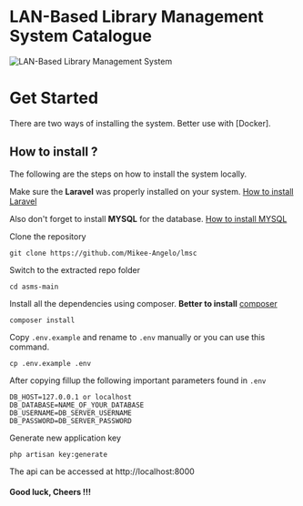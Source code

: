 # LAN-Based Library Management System Catalogue

![LAN-Based Library Management System](https://lh3.googleusercontent.com/fife/AMPSemfJTCIXeHwZV-cKK2N0NwfH4SQeJiX09P6oUvc4XIniDWfYxEYghNTok8NylzwLpurf1fuwNGXTUde-iCw4Sdjt5DtDG4FQcoezH4Rd7PNmLefHdegCVbq1zxyalVeCEehBYSOXz-T01Sk5MS2XClvjMxcDgieUKMus3jkSIEExNONgt0MCNPtlRNk8eTRtwHO0kbLfKXGmAG0Bo4B0dPn6ATuMEnpeEljpfGqNuZLNz1WyBC-PGMwjRXkE_6YUmPf5bcdWPBADDwvUNmVwN8GKyI3M8HY8FtH6efvjT3fCF-YFfw8FJXsJCBZKrdGE3j4vfaednrwtshXCXMZk9DoPhaaxKVimnyP37VO9VjeQmVn9ICkDZwQWoJrSTaHvklhg4hr4y6WQl0XHuDBWkVcuMjakw2erwzuFDuxI-XVlb_XuGf99ascJ46JgQnL6CYNSVqRGiMx6lzmgEFO7rOMLu7ay7rOLjMCzWsPhbzhdKcv2CvIoBOQkAwAnD8e6SOtx_egZSfb29mb-S14Ojt8o_szKRv_iSlWLWiBto-iO-DMKbW14fHAOxhOWd4SqsrekuGhuM_4J-CoBOvhPqeGWufdBTa4xfsi_jRafNYTFmVTJdTm_ViI1NPvYXgxulUxF8VsG-lxq-WJQrlDPzb9CjQjw2jRfJWcZiakb68A-od7oPl_RRxcniSi0QloPEm_mCIoyYFAp9lSUZeaJbgLkVqrPcSNfz-RTpNfonaWWcPPOoico-5qq3ch_fBN9mh2QvEU7IQPN9RCtzEUYA7qUgB5G8q5j8qtdYrpLeVR9WkarfUro2NkFQiiz0z7pxoZFH5sVHojCZC--nX2KdK4ZbT_LN2vz6OKEOOULTdOUy7rY3VV1s7Emopkxo1xkbEmxPgPdFEOPF-MSOvk3eSpV2DJtEb5CWHQTQMR76I-wP70NBHA2d1Iz-ZFKTosz5bwVQoN251j0VtSNUJSnddil4rQjHjOlY-4PdsJlyndGMBRTcyeO1PjQj0mvtj6rbbkY5pDM11PgSQNMITrouVekjauYldQcoeA4FCU1pVyi44apWE2k8UP5oizxC0c6pagr1uzwpZ5YXL5timnE6IVtEe2EtTcRB3s33_UBOEGSJ1lXFq7-j5i1rqshYBeuy3W_4-35WczHnLxh6q0epdt0bW5T62xF_MU0ZSB_rZh8rkdIAgO6aqhp4ZSzWUTcxiXJ8jivePw2MPPyiNSR0GHcAasbkq2SldWgukiQY1dFwk8QgWOhF8uJy-5waxFuaNtYmQAisLr-5oj6saCNXHqAefgH2lCG5Uf-RG08seYD-eb2LFLYAxE2t7oUK8js1baEtGYEKH80SXSVIqVRMlm1OnmKBMhoErBVNomziOGNSAcSrd_1gTvaGEVzpHzbMXa9Z_wS09M2pO9ueboX_B9pU9dW3NEvCzc5a4HO6oCgQ3doucsCoXgl25_HZPzlmnvVPlMomxB1KXkOYQYs-u3ENiHqOvRlqT1axj5HloSK2dso3bzcoUqWMJnlGF5noa4O5OdcXKwmN-ug1g8RJSOvmyK0bzikOZMAKmz0C5CRziKgWF6ScG34YKZoFyTJ=w3024-h1732)

# Get Started 
There are two ways of installing the system. Better use with [Docker].

## How to install ?
The following are the steps on how to install the system locally.

Make sure the __Laravel__ was properly installed on your system. [How to install Laravel](https://laravel.com/docs/9.x/installation)

Also don't forget to install __MYSQL__ for the database. [How to install MYSQL](https://dev.mysql.com/downloads/installer/)

Clone the repository
```
git clone https://github.com/Mikee-Angelo/lmsc
```

Switch to the extracted repo folder
```
cd asms-main
```

Install all the dependencies using composer. __Better to install__ [composer](https://getcomposer.org/download/)
```
composer install
```

Copy `.env.example` and rename to `.env` manually or you can use this command.
```
cp .env.example .env
```

After copying fillup the following important parameters found in `.env`
```
DB_HOST=127.0.0.1 or localhost
DB_DATABASE=NAME_OF_YOUR_DATABASE
DB_USERNAME=DB_SERVER_USERNAME
DB_PASSWORD=DB_SERVER_PASSWORD
```

Generate new application key 
```
php artisan key:generate
```

The api can be accessed at http://localhost:8000

#### Good luck, Cheers !!!
